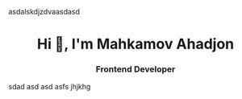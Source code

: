 asdalskdjzdvaasdasd<h1 align="center">Hi 👋, I'm Mahkamov Ahadjon</h1>


<h3 align="center">Frontend Developer</h3>

sdad
asd
asd
asfs
jhjkhg
